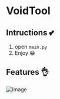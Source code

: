 # VoidTool

## Intructions 💕

1. open `main.py` 
2. Enjoy 😁

## Features 👌


![image](https://github.com/C4rI0s/VoidTool/assets/112654783/c7f96211-4e58-4750-b303-1b865c4b559f)
